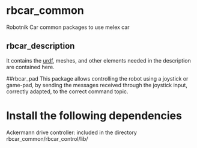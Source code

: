 # rbcar_common
Robotnik Car common packages to use melex car

## rbcar_description
It contains the [urdf](http://wiki.ros.org/urdf), meshes, and other elements needed in the description are contained here. 

##rbcar_pad
This package allows controlling the robot using a joystick or game-pad, by sending the messages received through the joystick input, correctly adapted, to the correct command topic. 

# Install the following dependencies
Ackermann drive controller: included in the directory rbcar_common/rbcar_control/lib/